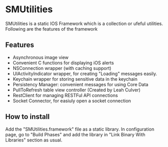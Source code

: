 SMUtilities
===========

SMUtilities is a static IOS Framework which is a collection or ufeful utilities. Following are the features of the framework

Features
--------

* Asynchronous image view
* Convenient C functions for displaying iOS alerts
* NSConnection wrapper (with caching support)
* UIActivityIndicator wrapper, for creating "Loading" messages easily.
* Keychain wrapper for storing sensitive data in the keychain
* Persistency Manager: convenient messages for using Core Data
* PullToRefresh table view controller (Created by Leah Culver)
* RestClient for managing RESTFul API connections
* Socket Connector, for easiuly open a socket connection

How to install
--------------

Add the "SMUtilities.framework" file as a static library. In configuration page, go to "Build Phases" and add the library in "Link Binary With Libraries" section as usual.
